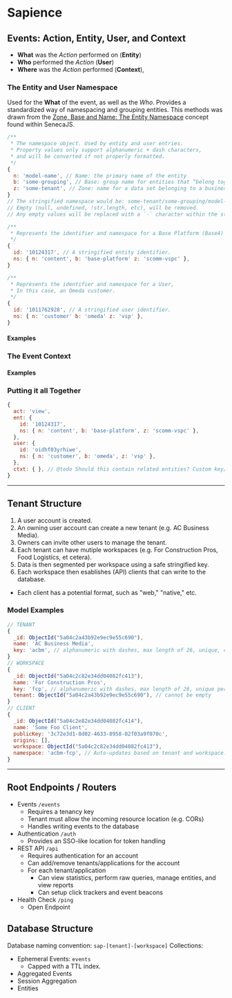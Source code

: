 # Sapience

## Events: Action, Entity, User, and Context
- **What** was the _Action_ performed on (**Entity**)
- **Who** performed the _Action_ (**User**)
- **Where** was the _Action_ performed (**Context**),

### The Entity and User Namespace
Used for the **What** of the event, as well as the *Who*.
Provides a standardized way of namespacing and grouping entities. This methods was drawn from the [Zone, Base and Name: The Entity Namespace](http://senecajs.org/docs/tutorials/understanding-data-entities.html#zone-base-and-name-the-entity-namespace) concept found within SenecaJS.
```js
/**
 * The namespace object. Used by entity and user entries.
 * Property values only support alphanumeric + dash characters,
 * and will be converted if not properly formatted.
 */
{
  n: 'model-name', // Name: the primary name of the entity
  b: 'some-grouping', // Base: group name for entities that “belong together.”
  z: 'some-tenant', // Zone: name for a data set belonging to a business entity, geography, or customer.
}
// The stringified namespace would be: some-tenant/some-grouping/model-name.
// Empty (null, undefined, !str.length, etc), will be removed.
// Any empty values will be replaced with a `-` character within the stringified namespace.

/**
 * Represents the identifier and namespace for a Base Platform (Base4) Content entity.
 */
{
  id: '10124317', // A stringified entity identifier.
  ns: { n: 'content', b: 'base-platform' z: 'scomm-vspc' },
}

/**
 * Represents the identifier and namespace for a User,
 * In this case, an Omeda customer.
 */
{
  id: '1011762928', // A stringified user identifier.
  ns: { n: 'customer' b: 'omeda' z: 'vsp' },
}
```
#### Examples

### The Event Context
#### Examples

### Putting it all Together
```js
{
  act: 'view',
  ent: {
    id: '10124317',
    ns: { n: 'content', b: 'base-platform', z: 'scomm-vspc' },
  },
  user: {
    id: 'oidhf03yrhiwe',
    ns: { n: 'customer', b: 'omeda', z: 'vsp' },
  },
  ctxt: { }, // @todo Should this contain related entities? Custom key/values? Both?
}
```
---

## Tenant Structure
1. A user account is created.
2. An owning user account can create a new tenant (e.g. AC Business Media).
3. Owners can invite other users to manage the tenant.
4. Each tenant can have mutiple workspaces (e.g. For Construction Pros, Food Logistics, et cetera).
5. Data is then segmented per workspace using a safe stringified key.
7. Each workspace then esablishes (API) clients that can write to the database.
  - Each client has a potential format, such as "web," "native," etc.

### Model Examples
```js
// TENANT
{
  _id: ObjectId("5a04c2a43b92e9ec9e55c690"),
  name: 'AC Business Media',
  key: 'acbm', // alphanumeric with dashes, max length of 26, unique, cannot be empty
}
// WORKSPACE
{
  _id: ObjectId("5a04c2c82e34dd04082fc413"),
  name: 'For Construction Pros',
  key: 'fcp', // alphanumeric with dashes, max length of 26, unique per tenant, cannot be empty
  tenant: ObjectId("5a04c2a43b92e9ec9e55c690"), // cannot be empty
}
// CLIENT
{
  _id: ObjectId("5a04c2e82e34dd04082fc414"),
  name: 'Some Foo Client',
  publicKey: '3c72e3d1-8d02-4633-8958-02f03a9f070c',
  origins: [],
  workspace: ObjectId("5a04c2c82e34dd04082fc413"),
  namespace: 'acbm-fcp', // Auto-updates based on tenant and workspace.
}
```
---

## Root Endpoints / Routers
- Events `/events`
  - Requires a tenancy key
  - Tenant must allow the incoming resource location (e.g. CORs)
  - Handles writing events to the database
- Authentication `/auth`
  - Provides an SSO-like location for token handling
- REST API `/api`
  - Requires authentication for an account
  - Can add/remove tenants/applications for the account
  - For each tenant/application
    - Can view statistics, perform raw queries, manage entities, and view reports
    - Can setup click trackers and event beacons
- Health Check `/ping`
  - Open Endpoint

## Database Structure
Database naming convention: `sap-[tenant]-[workspace]`
Collections:
- Ephemeral Events: `events`
  - Capped with a TTL index.
- Aggregated Events
- Session Aggregation
- Entities

